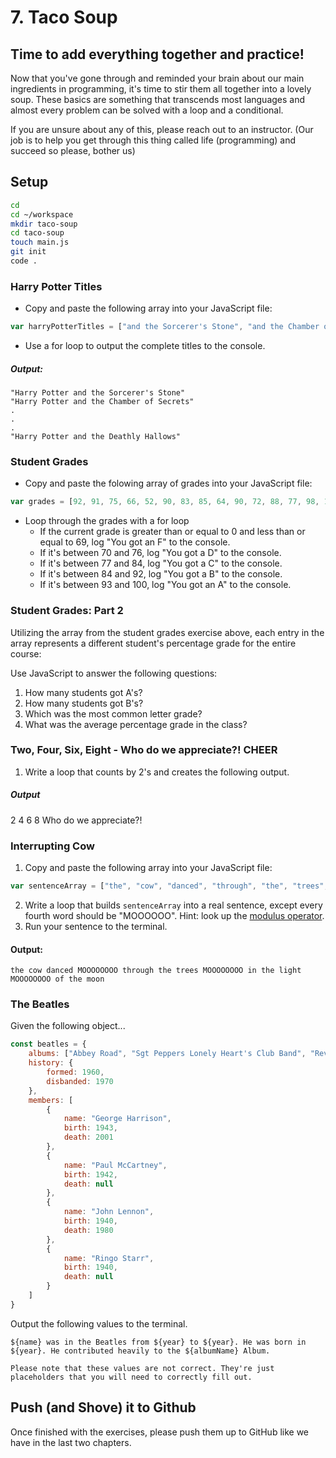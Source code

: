 # 7. Taco Soup

## Time to add everything together and practice!

Now that you've gone through and reminded your brain about our main ingredients in programming, it's time to stir them all together into a lovely soup. These basics are something that transcends most languages and almost every problem can be solved with a loop and a conditional. 

If you are unsure about any of this, please reach out to an instructor. (Our job is to help you get through this thing called life (programming) and succeed so please, bother us)

## Setup

```sh
cd
cd ~/workspace
mkdir taco-soup
cd taco-soup
touch main.js
git init
code .
```



### Harry Potter Titles
- Copy and paste the following array into your JavaScript file:
```js
var harryPotterTitles = ["and the Sorcerer's Stone", "and the Chamber of Secrets", "and the Prisoner of Azkaban", "and the Goblet of Fire", "and the Order of the Phoenix", "and the Half-Blood Prince", "and the Deathly Hallows"];
```
- Use a for loop to output the complete titles to the console.
##### Output:
```
"Harry Potter and the Sorcerer's Stone"
"Harry Potter and the Chamber of Secrets"
.
.
.
"Harry Potter and the Deathly Hallows"
```

### Student Grades
- Copy and paste the folowing array of grades into your JavaScript file:
```js
var grades = [92, 91, 75, 66, 52, 90, 83, 85, 64, 90, 72, 88, 77, 98, 100, 73, 92]
```
- Loop through the grades with a for loop
    - If the current grade is greater than or equal to 0 and less than or equal to 69, log "You got an F" to the console.
    - If it's between 70 and 76, log "You got a D" to the console.
    - If it's between 77 and 84, log "You got a C" to the console.
    - If it's between 84 and 92, log "You got a B" to the console.
    - If it's between 93 and 100, log "You got an A" to the console.

### Student Grades: Part 2
Utilizing the array from the student grades exercise above, each entry in the array represents a different student's percentage grade for the entire course:

Use JavaScript to answer the following questions:
  1. How many students got A's?
  1. How many students got B's?
  1. Which was the most common letter grade?
  1. What was the average percentage grade in the class?

### Two, Four, Six, Eight  - Who do we appreciate?! CHEER
1. Write a loop that counts by 2's and creates the following output.

##### Output

2
4
6
8
Who do we appreciate?!

### Interrupting Cow
1. Copy and paste the following array into your JavaScript file:
```js
var sentenceArray = ["the", "cow", "danced", "through", "the", "trees", "in", "the", "light", "of", "the", "moon"];
```

2. Write a loop that builds `sentenceArray` into a real sentence, except every fourth word should be "MOOOOOO". Hint: look up the [modulus operator](https://www.w3schools.com/js/js_arithmetic.asp).
3. Run your sentence to the terminal.

#### Output:
```
the cow danced MOOOOOOOO through the trees MOOOOOOOO in the light MOOOOOOOO of the moon
```

### The Beatles
Given the following object...

```js
const beatles = {
    albums: ["Abbey Road", "Sgt Peppers Lonely Heart's Club Band", "Revolver", "Magical Mystery Tour"],
    history: {
        formed: 1960,
        disbanded: 1970
    },
    members: [
        {
            name: "George Harrison",
            birth: 1943,
            death: 2001
        },
        {
            name: "Paul McCartney",
            birth: 1942,
            death: null
        },
        {
            name: "John Lennon",
            birth: 1940,
            death: 1980
        },
        {
            name: "Ringo Starr",
            birth: 1940,
            death: null
        }
    ]
}
```

Output the following values to the terminal.

```text
${name} was in the Beatles from ${year} to ${year}. He was born in ${year}. He contributed heavily to the ${albumName} Album.

Please note that these values are not correct. They're just placeholders that you will need to correctly fill out. 
```

## Push (and Shove) it to Github

Once finished with the exercises, please push them up to GitHub like we have in the last two chapters.